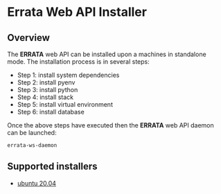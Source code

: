 # Errata Web API Installer

## Overview

The **ERRATA** web API can be installed upon a machines in standalone mode.  The installation process is in several steps:

- Step 1: install system dependencies
- Step 2: install pyenv
- Step 3: install python
- Step 4: install stack
- Step 5: install virtual environment
- Step 6: install database

Once the above steps have executed then the **ERRATA** web API daemon can be launched: 

```
errata-ws-daemon
```

## Supported installers

- [ubuntu 20.04](https://github.com/ES-DOC/devops/blob/main/setups/ubuntu/errata/workflow.md)
